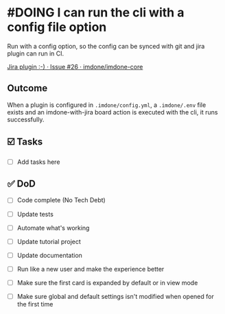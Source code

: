 # #DOING I can run the cli with a config file option
<!--
#imdone-1.54.6
#feature
created:2025-03-01T00:13:07-05:00
order:0
-->

Run with a config option, so the config can be synced with git and jira plugin can run in CI.

[Jira plugin :-) · Issue #26 · imdone/imdone-core](https://github.com/imdone/imdone-core/issues/26)

## Outcome

When a plugin is configured in `.imdone/config.yml`, a `.imdone/.env` file exists and an imdone-with-jira board action is executed with the cli, it runs successfully.

## :ballot_box_with_check: Tasks

- [ ] Add tasks here

## :white_check_mark: DoD

- [ ] Code complete (No Tech Debt)
- [ ] Update tests
- [ ] Automate what's working
- [ ] Update tutorial project
- [ ] Update documentation
- [ ] Run like a new user and make the experience better
- [ ] Make sure the first card is expanded by default or in view mode
- [ ] Make sure global and default settings isn't modified when opened for the first time


